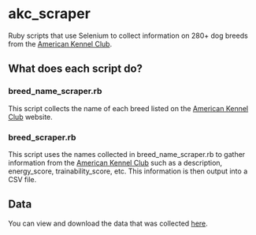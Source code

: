 # akc_scraper

Ruby scripts that use Selenium to collect information on 280+ dog breeds from the [American Kennel Club](https://www.akc.org/).

## What does each script do?

### breed_name_scraper.rb
This script collects the name of each breed listed on the [American Kennel Club](https://www.akc.org/) website.

### breed_scraper.rb
This script uses the names collected in breed_name_scraper.rb to gather information from the [American Kennel Club](https://www.akc.org/) such as a description, energy_score, trainability_score, etc. This information is then output into a CSV file.
    
## Data
You can view and download the data that was collected [here](https://github.com/jacksonk-price/akc_scraper/blob/master/output/dogs.csv).


